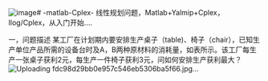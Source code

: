 ![image](https://github.com/user-attachments/assets/8d2256af-34b1-4ed6-9629-c5c4ff6b4b25)# -matlab-Cplex-
线性规划问题，Matlab+Yalmip+Cplex，Ilog/Cplex，从入门开始....


一，问题描述
某工厂在计划期内要安排生产桌子（table)、椅子（chair），已知生产单位产品所需的设备台时及A，B两种原材料的消耗量，如表所示。该工厂每生产一张桌子获利2元，每生产一件椅子获利3元，问如何安排生产获利最大？
![Uploading fdc98d29bb0e957c546eb5306ba5f66.jpg…]()
